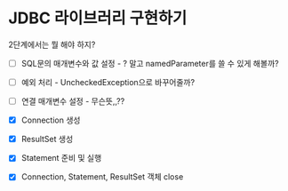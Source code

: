 # JDBC 라이브러리 구현하기

2단계에서는 뭘 해야 하지?
* [ ] SQL문의 매개변수와 값 설정 - ? 말고 namedParameter를 쓸 수 있게 해볼까?
* [ ] 예외 처리 - UncheckedException으로 바꾸어줄까?


* [ ] 연결 매개변수 설정 - 무슨뜻,,??
* [x] Connection 생성
* [x] ResultSet 생성
* [x] Statement 준비 및 실행
* [x] Connection, Statement, ResultSet 객체 close
